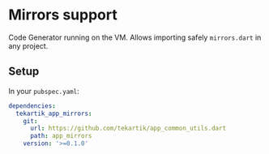 # Mirrors support

Code Generator running on the VM. Allows importing safely `mirrors.dart` in any project.

## Setup

In your `pubspec.yaml`:

```yaml
dependencies:
  tekartik_app_mirrors:
    git:
      url: https://github.com/tekartik/app_common_utils.dart
      path: app_mirrors
    version: '>=0.1.0'
```
